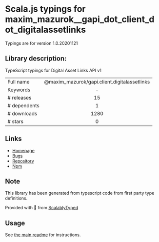 
# Scala.js typings for maxim_mazurok__gapi_dot_client_dot_digitalassetlinks

Typings are for version 1.0.20201121

## Library description:
TypeScript typings for Digital Asset Links API v1

|                    |                 |
| ------------------ | :-------------: |
| Full name          | @maxim_mazurok/gapi.client.digitalassetlinks |
| Keywords           | - |
| # releases         | 15 |
| # dependents       | 1 |
| # downloads        | 1280 |
| # stars            | 0 |

## Links
- [Homepage](https://github.com/Maxim-Mazurok/google-api-typings-generator#readme)
- [Bugs](https://github.com/Maxim-Mazurok/google-api-typings-generator/issues)
- [Repository](https://github.com/Maxim-Mazurok/google-api-typings-generator)
- [Npm](https://www.npmjs.com/package/%40maxim_mazurok%2Fgapi.client.digitalassetlinks)
    


## Note
This library has been generated from typescript code from first party type definitions.

Provided with :purple_heart: from [ScalablyTyped](https://github.com/oyvindberg/ScalablyTyped)

## Usage
See [the main readme](../../readme.md) for instructions.


